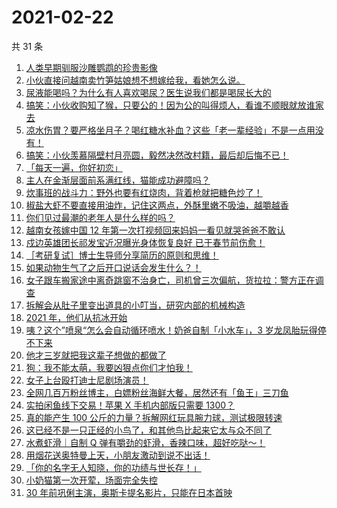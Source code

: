 # 2021-02-22

共 31 条

<!-- BEGIN ZHIHUVIDEO -->
<!-- 最后更新时间 Mon Feb 22 2021 17:13:16 GMT+0800 (CST) -->
1. [人类早期驯服沙雕鹦鹉的珍贵影像](https://www.zhihu.com/zvideo/1346847805491761152)
1. [小伙直接问越南卖竹笋姑娘想不想嫁给我，看她怎么说。](https://www.zhihu.com/zvideo/1346777370360176640)
1. [尿液能喝吗？为什么有人喜欢喝尿？医生说我们都是喝尿长大的](https://www.zhihu.com/zvideo/1346784480997335040)
1. [搞笑：小伙收购知了猴，只要公的！因为公的叫得烦人，看谁不顺眼就放谁家去](https://www.zhihu.com/zvideo/1346879864977436673)
1. [凉水伤胃？要严格坐月子？喝红糖水补血？这些「老一辈经验」不是一点用没有！](https://www.zhihu.com/zvideo/1346889165192323072)
1. [搞笑：小伙羡慕隔壁村月亮圆，毅然决然改村籍，最后却后悔不已！](https://www.zhihu.com/zvideo/1345303225201864704)
1. [「每天一遍，你好初恋」](https://www.zhihu.com/zvideo/1346791904210862080)
1. [主人在金渐层面前系满红线，猫能成功避障吗？](https://www.zhihu.com/zvideo/1346125799842668544)
1. [炊事班的战斗力：野外也要有红烧肉，背着枪就把糖色炒了！](https://www.zhihu.com/zvideo/1347171723440324608)
1. [椒盐大虾不要直接用油炸，记住这两点，外酥里嫩不吸油，越嚼越香](https://www.zhihu.com/zvideo/1347099455997546496)
1. [你们见过最潮的老年人是什么样的吗？](https://www.zhihu.com/zvideo/1345473257122902016)
1. [越南女孩嫁中国 12 年第一次打视频回来妈妈一看见就哭爸爸不敢认](https://www.zhihu.com/zvideo/1346962962729668609)
1. [戍边英雄团长祁发宝近况曝光身体恢复良好 已于春节前伤愈！](https://www.zhihu.com/zvideo/1346843500302991360)
1. [［考研复试］博士生导师分享简历的原则和思维！](https://www.zhihu.com/zvideo/1346804567653474304)
1. [如果动物生气了之后开口说话会发生什么？！](https://www.zhihu.com/zvideo/1347159916528922624)
1. [女子跟车搬家途中离奇跳窗不治身亡，司机曾三次偏航，货拉拉：警方正在调查](https://www.zhihu.com/zvideo/1347144437601173505)
1. [拆解会从肚子里变出道具的小叮当，研究内部的机械构造](https://www.zhihu.com/zvideo/1346871797804113920)
1. [2021 年，他们从抗冰开始](https://www.zhihu.com/zvideo/1346402849522307073)
1. [咦？这个”喷泉“怎么会自动循环喷水！奶爸自制「小水车」，3 岁龙凤胎玩得停不下来](https://www.zhihu.com/zvideo/1346957039181078528)
1. [他才三岁就把我这辈子想做的都做了](https://www.zhihu.com/zvideo/1346774119179079680)
1. [狗：我不能太萌，我要凶狠点你们才怕我！](https://www.zhihu.com/zvideo/1346932327319298048)
1. [女子上台殴打迪士尼剧场演员！](https://www.zhihu.com/zvideo/1346906340619685888)
1. [全网几百万粉丝博主，白嫖粉丝海鲜大餐，居然还有「鱼王」三刀鱼](https://www.zhihu.com/zvideo/1346103742656282624)
1. [实拍闲鱼线下交易！苹果 X 手机内部版只需要 1300？](https://www.zhihu.com/zvideo/1346775539315896320)
1. [真的能产生 100 公斤的力量？拆解网红玩具腕力球，测试极限转速](https://www.zhihu.com/zvideo/1346870924315095040)
1. [这已经不是一只正经的小鸟了，和其他鸟比起来它太与众不同了](https://www.zhihu.com/zvideo/1346818059043237888)
1. [水煮虾滑｜自制 Q 弹有嚼劲的虾滑，香辣口味，超好吃哒～！](https://www.zhihu.com/zvideo/1346142057296281600)
1. [用烟花送奥特曼上天，小朋友激动到说不出话！](https://www.zhihu.com/zvideo/1346638997091983360)
1. [「你的名字无人知晓，你的功绩与世长存！」](https://www.zhihu.com/zvideo/1346517099389517824)
1. [小奶猫第一次开荤，场面完全失控](https://www.zhihu.com/zvideo/1346504660572975105)
1. [30 年前巩俐主演，奥斯卡提名影片，只能在日本首映](https://www.zhihu.com/zvideo/1345658881180061696)
<!-- END ZHIHUVIDEO -->
